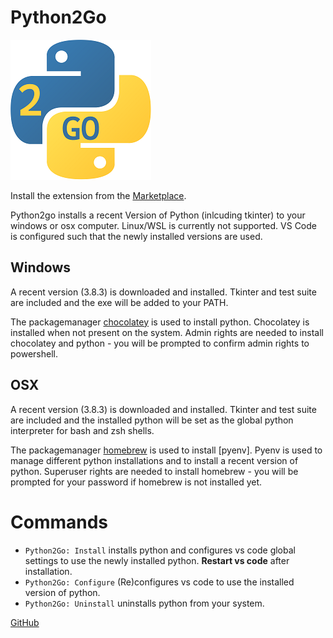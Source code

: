 # Python2Go

<a href="https://marketplace.visualstudio.com/items?itemName=lebalz.python2go">

![Python2Go](logo.png)

</a>

Install the extension from the [Marketplace](https://marketplace.visualstudio.com/items?itemName=lebalz.python2go).


Python2go installs a recent Version of Python (inlcuding tkinter) to your windows or osx computer. Linux/WSL is currently not supported. VS Code is configured such that the newly installed versions are used.

## Windows

A recent version (3.8.3) is downloaded and installed. Tkinter and test suite are included and the exe will be added to your PATH.

The packagemanager [chocolatey]() is used to install python. Chocolatey is installed when not present on the system. Admin rights are needed to install chocolatey and python - you will be prompted to confirm admin rights to powershell. 

## OSX

A recent version (3.8.3) is downloaded and installed. Tkinter and test suite are included and the installed python will be set as the global python interpreter for bash and zsh shells.

The packagemanager [homebrew]() is used to install [pyenv]. Pyenv is used to manage different python installations and to install a recent version of python. Superuser rights are needed to install homebrew - you will be prompted for your password if homebrew is not installed yet.

# Commands

- `Python2Go: Install` installs python and configures vs code global settings to use the newly installed python. **Restart vs code** after installation.
- `Python2Go: Configure` (Re)configures vs code to use the installed version of python.
- `Python2Go: Uninstall` uninstalls python from your system.

[GitHub](https://github.com/lebalz/python2go)